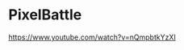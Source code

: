 # PixelBattle

https://www.youtube.com/watch?v=nQmpbtkYzXI
[ ](https://www.youtube.com/watch?v=nQmpbtkYzXI)
